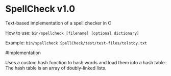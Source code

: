 # SpellCheck v1.0
Text-based implementation of a spell checker in C

How to use: ```bin/spellcheck [filename] [optional dictionary]```

Example: ```bin/spellcheck SpellCheck/test/test-files/tolstoy.txt```

#Implementation

Uses a custom hash function to hash words and load them into a hash table. The hash table is an array of doubly-linked lists.

